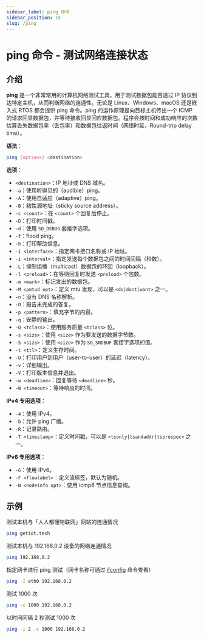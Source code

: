 ```yaml
---
sidebar_label: ping 命令
sidebar_position: 15
slug: /ping
---
```


# ping 命令 - 测试网络连接状态



## 介绍

**ping** 是一个非常常用的计算机网络测试工具，用于测试数据包能否透过 IP 协议到达特定主机，从而判断网络的连通性。无论是 Linux、Windows、macOS 还是嵌入式 RTOS 都会提供 ping 命令。ping 的运作原理是向目标主机传出一个 ICMP 的请求回显数据包，并等待接收回显回应数据包。程序会按时间和成功响应的次数估算丢失数据包率（丢包率）和数据包往返时间（网络时延，Round-trip delay time）。

**语法**：

```bash
ping [options] <destination>
```

**选项**：

- `<destination>`：IP 地址或 DNS 域名。
- `-a`：使用听得见的（audible）ping。
- `-A`：使用自适应（adaptive）ping。
- `-B`：粘性源地址（sticky source address）。
- `-c <count>`：在 `<count>` 个回复后停止。
- `-D`：打印时间戳。
- `-d`：使用 `SO_DEBUG` 套接字选项。
- `-f`：flood ping。
- `-h`：打印帮助信息。
- `-I <interface>`：指定网卡接口名称或 IP 地址。
- `-i <interval>`：指定发送每个数据包之间的时间间隔（秒数）。
- `-L`：抑制组播（multicast）数据包的环回（loopback）。
- `-l <preload>`：在等待回复时发送 `<preload>` 个包数。
- `-m <mark>`：标记发出的数据包。
- `-M <pmtud opt>`：定义 mtu 发现，可以是 `<do|dont|want>` 之一。
- `-n`：没有 DNS 名称解析。
- `-O`：报告未完成的答复。
- `-p <pattern>`：填充字节的内容。
- `-q`：安静的输出。
- `-Q <tclass>`：使用服务质量 `<tclass>` 位。
- `-s <size>`：使用 `<size>` 作为要发送的数据字节数。
- `-S <size>`：使用 `<size>` 作为 `SO_SNDBUF` 套接字选项的值。
- `-t <ttl>`：定义生存时间。
- `-U`：打印用户到用户（user-to-user）的延迟（latency）。
- `-v`：详细输出。
- `-V`：打印版本信息并退出。
- `-w <deadline>`：回复等待 `<deadline>` 秒。
- `-W <timeout>`：等待响应的时间。

**IPv4 专用选项**：

- `-4`：使用 IPv4。
- `-b`：允许 ping 广播。
- `-R`：记录路由。
- `-T <timestamp>`：定义时间戳，可以是 `<tsonly|tsandaddr|tsprespec>` 之一。

**IPv6 专用选项**：

- `-6`：使用 IPv6。
- `-F <flowlabel>`：定义流标签，默认为随机。
- `-N <nodeinfo opt>`：使用 icmp6 节点信息查询。



## 示例

测试本机与「人人都懂物联网」网站的连通情况

```bash
ping getiot.tech
```

测试本机与 192.168.0.2 设备的网络连通情况

```bash
ping 192.168.0.2
```

指定网卡进行 ping 测试（网卡名称可通过 [ifconfig](/linux-command/ifconfig) 命令查看）

```bash
ping -I eth0 192.168.0.2
```

测试 1000 次

```bash
ping -c 1000 192.168.0.2
```

以时间间隔 2 秒测试 1000 次

```bash
ping -i 2 -c 1000 192.168.0.2
```

